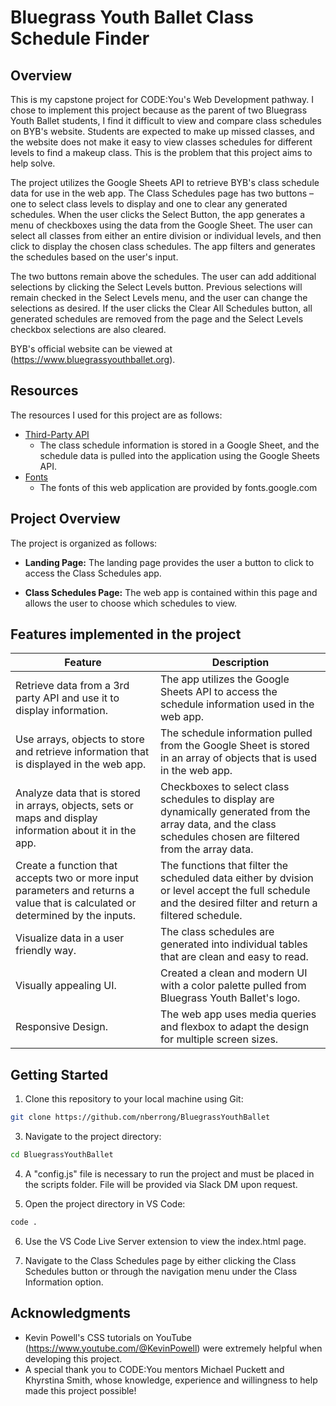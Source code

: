 # Bluegrass Youth Ballet Class Schedule Finder

## Overview

This is my capstone project for CODE:You's Web Development pathway. I chose to implement this project because as the parent of two Bluegrass Youth Ballet students, I find it difficult to view and compare class schedules on BYB's website. Students are expected to make up missed classes, and the website does not make it easy to view classes schedules for different levels to find a makeup class. This is the problem that this project aims to help solve.

The project utilizes the Google Sheets API to retrieve BYB's class schedule data for use in the web app. The Class Schedules page has two buttons – one to select class levels to display and one to clear any generated schedules. When the user clicks the Select Button, the app generates a menu of checkboxes using the data from the Google Sheet. The user can select all classes from either an entire division or individual levels, and then click to display the chosen class schedules. The app filters and generates the schedules based on the user's input.

The two buttons remain above the schedules. The user can add additional selections by clicking the Select Levels button. Previous selections will remain checked in the Select Levels menu, and the user can change the selections as desired. If the user clicks the Clear All Schedules button, all generated schedules are removed from the page and the Select Levels checkbox selections are also cleared.

BYB's official website can be viewed at (https://www.bluegrassyouthballet.org).

## Resources

The resources I used for this project are as follows:

- [Third-Party API](https://developers.google.com/sheets/api/reference/rest)
  - The class schedule information is stored in a Google Sheet, and the schedule data is pulled into the application using the Google Sheets API.
- [Fonts](https://fonts.google.com/)
  - The fonts of this web application are provided by fonts.google.com

## Project Overview

The project is organized as follows:

- **Landing Page:** The landing page provides the user a button to click to access the Class Schedules app.

- **Class Schedules Page:** The web app is contained within this page and allows the user to choose which schedules to view.

## Features implemented in the project

| Feature                                                                                                                         | Description                                                                                                                                                     |
| ------------------------------------------------------------------------------------------------------------------------------- | --------------------------------------------------------------------------------------------------------------------------------------------------------------- |
| Retrieve data from a 3rd party API and use it to display information.                                                           | The app utilizes the Google Sheets API to access the schedule information used in the web app.                                                                  |
| Use arrays, objects to store and retrieve information that is displayed in the web app.                                         | The schedule information pulled from the Google Sheet is stored in an array of objects that is used in the web app.                                             |
| Analyze data that is stored in arrays, objects, sets or maps and display information about it in the app.                       | Checkboxes to select class schedules to display are dynamically generated from the array data, and the class schedules chosen are filtered from the array data. |
| Create a function that accepts two or more input parameters and returns a value that is calculated or determined by the inputs. | The functions that filter the scheduled data either by dvision or level accept the full schedule and the desired filter and return a filtered schedule.         |
| Visualize data in a user friendly way.                                                                                          | The class schedules are generated into individual tables that are clean and easy to read.                                                                       |
| Visually appealing UI.                                                                                                          | Created a clean and modern UI with a color palette pulled from Bluegrass Youth Ballet's logo.                                                                   |
| Responsive Design.                                                                                                              | The web app uses media queries and flexbox to adapt the design for multiple screen sizes.                                                                       |

## Getting Started

1. Clone this repository to your local machine using Git:

```bash
git clone https://github.com/nberrong/BluegrassYouthBallet
```

3. Navigate to the project directory:

```bash
cd BluegrassYouthBallet
```

4. A "config.js" file is necessary to run the project and must be placed in the scripts folder. File will be provided via Slack DM upon request.

5. Open the project directory in VS Code:

```bash
code .
```

6. Use the VS Code Live Server extension to view the index.html page.

7. Navigate to the Class Schedules page by either clicking the Class Schedules button or through the navigation menu under the Class Information option.

## Acknowledgments

- Kevin Powell's CSS tutorials on YouTube (https://www.youtube.com/@KevinPowell) were extremely helpful when developing this project.
- A special thank you to CODE:You mentors Michael Puckett and Khyrstina Smith, whose knowledge, experience and willingness to help made this project possible!
